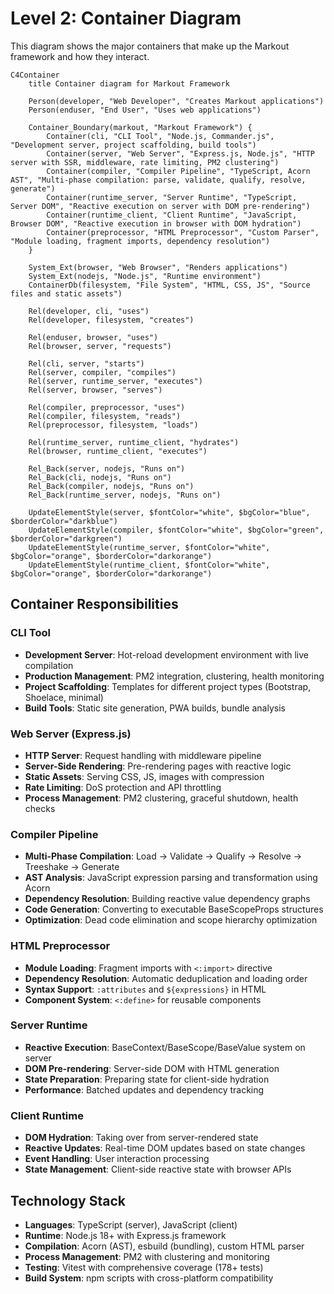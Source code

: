 # Level 2: Container Diagram

This diagram shows the major containers that make up the Markout framework and how they interact.

```mermaid
C4Container
    title Container diagram for Markout Framework

    Person(developer, "Web Developer", "Creates Markout applications")
    Person(enduser, "End User", "Uses web applications")

    Container_Boundary(markout, "Markout Framework") {
        Container(cli, "CLI Tool", "Node.js, Commander.js", "Development server, project scaffolding, build tools")
        Container(server, "Web Server", "Express.js, Node.js", "HTTP server with SSR, middleware, rate limiting, PM2 clustering")
        Container(compiler, "Compiler Pipeline", "TypeScript, Acorn AST", "Multi-phase compilation: parse, validate, qualify, resolve, generate")
        Container(runtime_server, "Server Runtime", "TypeScript, Server DOM", "Reactive execution on server with DOM pre-rendering")
        Container(runtime_client, "Client Runtime", "JavaScript, Browser DOM", "Reactive execution in browser with DOM hydration")
        Container(preprocessor, "HTML Preprocessor", "Custom Parser", "Module loading, fragment imports, dependency resolution")
    }

    System_Ext(browser, "Web Browser", "Renders applications")
    System_Ext(nodejs, "Node.js", "Runtime environment")
    ContainerDb(filesystem, "File System", "HTML, CSS, JS", "Source files and static assets")

    Rel(developer, cli, "uses")
    Rel(developer, filesystem, "creates")
    
    Rel(enduser, browser, "uses")
    Rel(browser, server, "requests")
    
    Rel(cli, server, "starts")
    Rel(server, compiler, "compiles")
    Rel(server, runtime_server, "executes")
    Rel(server, browser, "serves")
    
    Rel(compiler, preprocessor, "uses")
    Rel(compiler, filesystem, "reads")
    Rel(preprocessor, filesystem, "loads")
    
    Rel(runtime_server, runtime_client, "hydrates")
    Rel(browser, runtime_client, "executes")
    
    Rel_Back(server, nodejs, "Runs on")
    Rel_Back(cli, nodejs, "Runs on")
    Rel_Back(compiler, nodejs, "Runs on")
    Rel_Back(runtime_server, nodejs, "Runs on")

    UpdateElementStyle(server, $fontColor="white", $bgColor="blue", $borderColor="darkblue")
    UpdateElementStyle(compiler, $fontColor="white", $bgColor="green", $borderColor="darkgreen")
    UpdateElementStyle(runtime_server, $fontColor="white", $bgColor="orange", $borderColor="darkorange")
    UpdateElementStyle(runtime_client, $fontColor="white", $bgColor="orange", $borderColor="darkorange")
```

## Container Responsibilities

### CLI Tool
- **Development Server**: Hot-reload development environment with live compilation
- **Production Management**: PM2 integration, clustering, health monitoring  
- **Project Scaffolding**: Templates for different project types (Bootstrap, Shoelace, minimal)
- **Build Tools**: Static site generation, PWA builds, bundle analysis

### Web Server (Express.js)
- **HTTP Server**: Request handling with middleware pipeline
- **Server-Side Rendering**: Pre-rendering pages with reactive logic
- **Static Assets**: Serving CSS, JS, images with compression
- **Rate Limiting**: DoS protection and API throttling
- **Process Management**: PM2 clustering, graceful shutdown, health checks

### Compiler Pipeline
- **Multi-Phase Compilation**: Load → Validate → Qualify → Resolve → Treeshake → Generate
- **AST Analysis**: JavaScript expression parsing and transformation using Acorn
- **Dependency Resolution**: Building reactive value dependency graphs
- **Code Generation**: Converting to executable BaseScopeProps structures
- **Optimization**: Dead code elimination and scope hierarchy optimization

### HTML Preprocessor  
- **Module Loading**: Fragment imports with `<:import>` directive
- **Dependency Resolution**: Automatic deduplication and loading order
- **Syntax Support**: `:attributes` and `${expressions}` in HTML
- **Component System**: `<:define>` for reusable components

### Server Runtime
- **Reactive Execution**: BaseContext/BaseScope/BaseValue system on server
- **DOM Pre-rendering**: Server-side DOM with HTML generation
- **State Preparation**: Preparing state for client-side hydration
- **Performance**: Batched updates and dependency tracking

### Client Runtime
- **DOM Hydration**: Taking over from server-rendered state
- **Reactive Updates**: Real-time DOM updates based on state changes
- **Event Handling**: User interaction processing
- **State Management**: Client-side reactive state with browser APIs

## Technology Stack

- **Languages**: TypeScript (server), JavaScript (client)
- **Runtime**: Node.js 18+ with Express.js framework
- **Compilation**: Acorn (AST), esbuild (bundling), custom HTML parser
- **Process Management**: PM2 with clustering and monitoring
- **Testing**: Vitest with comprehensive coverage (178+ tests)
- **Build System**: npm scripts with cross-platform compatibility